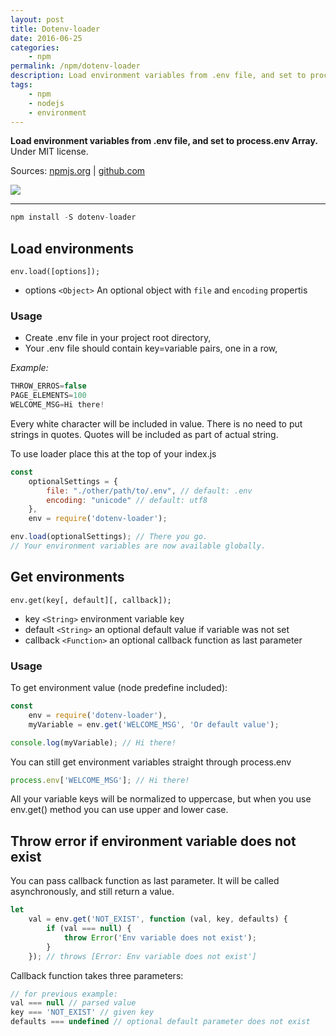 ```yaml
---
layout: post
title: Dotenv-loader
date: 2016-06-25
categories:
    - npm
permalink: /npm/dotenv-loader
description: Load environment variables from .env file, and set to process.env Array
tags:
    - npm
    - nodejs
    - environment
---
```


**Load environment variables from .env file, and set to process.env Array.**
Under MIT license.

Sources:
<a href="https://www.npmjs.com/package/dotenv-loader" class="sourceEvent">npmjs.org</a> |
<a href="https://github.com/pawelzny/dotenv-loader" class="sourceEvent">github.com</a>

<img src="https://nodei.co/npm/dotenv-loader.png?downloads=true&downloadRank=true&stars=true" class="center-block">

---

```javascript
npm install -S dotenv-loader
```

## Load environments

`env.load([options]);`

* options `<Object>` An optional object with `file` and `encoding` propertis

### Usage

* Create .env file in your project root directory,
* Your .env file should contain key=variable pairs, one in a row,

*Example:*

```javascript
THROW_ERROS=false
PAGE_ELEMENTS=100
WELCOME_MSG=Hi there!
```

Every white character will be included in value.
There is no need to put strings in quotes. Quotes will be included as part of actual string.

To use loader place this at the top of your index.js

```javascript
const
    optionalSettings = {
        file: "./other/path/to/.env", // default: .env
        encoding: "unicode" // default: utf8
    },
    env = require('dotenv-loader');

env.load(optionalSettings); // There you go.
// Your environment variables are now available globally.
```

## Get environments

`env.get(key[, default][, callback]);`

* key `<String>` environment variable key
* default `<String>` an optional default value if variable was not set
* callback `<Function>` an optional callback function as last parameter

### Usage

To get environment value (node predefine included):

```javascript
const
    env = require('dotenv-loader'),
    myVariable = env.get('WELCOME_MSG', 'Or default value');

console.log(myVariable); // Hi there!
```

You can still get environment variables straight through process.env
```javascript
process.env['WELCOME_MSG']; // Hi there!
```
All your variable keys will be normalized to uppercase, but when you use env.get() method you can use upper and lower case.

## Throw error if environment variable does not exist

You can pass callback function as last parameter. It will be called asynchronously, and still return a value.

```javascript
let
    val = env.get('NOT_EXIST', function (val, key, defaults) {
        if (val === null) {
            throw Error('Env variable does not exist');
        }
    }); // throws [Error: Env variable does not exist']
```

Callback function takes three parameters:

```javascript
// for previous example:
val === null // parsed value
key === 'NOT_EXIST' // given key
defaults === undefined // optional default parameter does not exist
```
